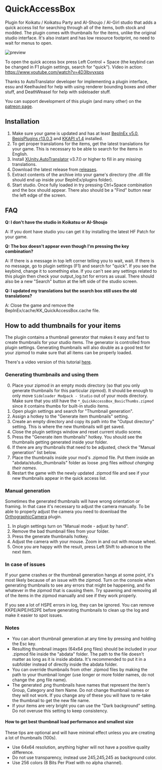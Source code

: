 # QuickAccessBox
Plugin for Koikatu / Koikatsu Party and AI-Shoujo / AI-Girl studio that adds a quick access list for searching through all of the items, both stock and modded. The plugin comes with thumbnails for the items, unlike the original studio interface. It's also instant and has low resource footprint, no need to wait for menus to open.

![preview](https://user-images.githubusercontent.com/39247311/61983223-d6fdf680-afff-11e9-8a44-95509f681ce0.png)

To open the quick access box press Left Control + Space (the keybind can be changed in F1 plugin settings, search for "quick"). Video in action: https://www.youtube.com/watch?v=4D3Ibvyxsps

Thanks to AutoTranslator developer for implementing a plugin interface, essu and Keelhauled for help with using renderer bounding boxes and other stuff, and DeathWeasel for help with sideloader stuff.

You can support development of this plugin (and many other) on the [patreon page](https://www.patreon.com/ManlyMarco).

## Installation
1. Make sure your game is updated and has at least [BepInEx v5.0](https://github.com/BepInEx/BepInEx), [BepisPlugins r13.0.3](https://github.com/bbepis/BepisPlugins) and [KKAPI v1.4](https://github.com/ManlyMarco/KKAPI) installed.
2. To get proper translations for the items, get the latest translations for your game. This is necessary to be able to search for the items in English.
3. Install [XUnity.AutoTranslator](https://github.com/bbepis/XUnity.AutoTranslator) v3.7.0 or higher to fill in any missing translations.
4. Download the latest release from [releases](/../../releases).
5. Extract contents of the archive into your game's directory (the .dll file should end up inside your BepInEx/plugins folder).
6. Start studio. Once fully loaded in try pressing Ctrl+Space combination and the box should appear. There also should be a "Find" button near the left edge of the screen.

## FAQ
**Q: I don't have the studio in Koikatsu or AI-Shoujo**

A: If you dont have studio you can get it by installing the latest HF Patch for your game.

**Q: The box doesn't appear even though I'm pressing the key combination?**

A: If there is a message in top left corner telling you to wait, wait. If there is no message, go to plugin settings (F1) and search for "quick". If you see the keybind, change it to something else. If you can't see any settings related to this plugin then check your output_log.txt for errors as usual. There should also be a new "Search" button at the left side of the studio screen.

**Q: I updated my translations but the search box still uses the old translations?**

A: Close the game and remove the BepInEx/cache/KK_QuickAccessBox.cache file.

## How to add thumbnails for your items
The plugin contains a thumbnail generator that makes it easy and fast to create thumbnails for your studio items. The generator is controlled from plugin settings. Generating thumbnails will also double as a good test for your zipmod to make sure that all items can be properly loaded.

There's a video version of this tutorial [here](https://www.youtube.com/watch?v=usrm59R0Iik).

### Generating thumbnails and using them
0. Place your zipmod in an empty mods directory (so that you only generate thumbnails for this particular zipmod). It should be enough to only move `Sideloader Modpack - Studio` out of your mods directory. Make sure that you still have the `*_QuickAccessBox_BasicThumbs.zipmod` since it contains thumbs for built-in studio items.
1. Open plugin settings and search for "Thumbnail generation".
2. Assign a hotkey to the "Generate item thumbnails" setting.
3. Create an empty directory and copy its path into the "Output directory" setting. This is where the new thumbnails will get saved.
4. Close the plugin settings window and reset current studio scene.
5. Press the "Generate item thumbnails" hotkey. You should see the thumbnails getting generated inside your folder.
6. If there are any thumbnails that need to be adjusted, check the "Manual generation" list below.
7. Place the thumbnails inside your mod's .zipmod file. Put them inside an "abdata/studio_thumbnails" folder as loose .png files *without changing their names*.
8. Restart the game with the newly updated .zipmod file and see if your new thumbnails appear in the quick access list.

### Manual generation
Sometimes the generated thumbnails will have wrong orientation or framing. In that case it's necessary to adjust the camera manually. To be able to properly adjust the camera you need to download the [OrthographicCamera](https://github.com/ManlyMarco/Koikatu-Gameplay-Mod) plugin.

1. In plugin settings turn on "Manual mode - adjust by hand".
2. Remove the bad thumbnail files from your folder.
3. Press the generate thumbnails hotkey.
4. Adjust the camera with your mouse. Zoom in and out with mouse wheel.
5. Once you are happy with the result, press Left Shift to advance to the next item.

### In case of issues
If your game crashes or the thumbnail generation hangs at some point, it's most likely because of an issue with the zipmod. Turn on the console when generating thumbnails to see any errors that might be happening, and fix whatever in the zipmod that is causing them. Try spawning and removing all of the items in the zipmod manually and see if they work properly.

If you see a lot of HSPE errors in log, they can be ignored. You can remove KKPE/AIPE/HS2PE before generating thumbnails to clean up the log and make it easier to spot issues.

### Notes
- You can abort thumbnail generation at any time by pressing and holding the Esc key.
- Resulting thumbnail images (64x64 png files) should be included in your .zipmod file inside the "abdata" folder. The path to the file doesn't matter as long as it is inside abdata. It's recommended to put it in a subfolder instead of directly inside the abdata folder.
- You can override thumbnails from other .zipmod files by making the path to your thumbnail longer (use longer or more folder names, do not change the .png file name).
- The generated .png thumbnails have names that represent the item's Group, Category and Item Name. Do not change thumbnail names or they will not work. If you change any of these you will have to re-take the thumbnail to get the new file name.
- If your items are very bright you can use the "Dark background" setting. Do not overuse this setting to keep consistency.

#### How to get best thumbnail load performance and smallest size
These tips are optional and will have minimal effect unless you are creating a lot of thumbnails (100s).
- Use 64x64 resolution, anything higher will not have a positive quality difference.
- Do not use transparency, instead use 245,245,245 as background color.
- Use 256 colors (8 Bits Per Pixel with no alpha channel).
